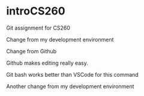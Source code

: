 # introCS260
Git assignment for CS260

Change from my development environment

Change from Github

Github makes editing really easy.

Git bash works better than VSCode for this command

Another change from my development environment
